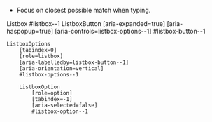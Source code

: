 - Focus on closest possible match when typing.


Listbox #listbox--1
    ListboxButton 
        [aria-expanded=true] 
        [aria-haspopup=true] 
        [aria-controls=listbox-options--1] 
        #listbox-button--1 

    ListboxOptions 
        [tabindex=0]
        [role=listbox]
        [aria-labelledby=listbox-button--1]
        [aria-orientation=vertical]
        #listbox-options--1

        ListboxOption
            [role=option]
            [tabindex=-1]
            [aria-selected=false]
            #listbox-option--1